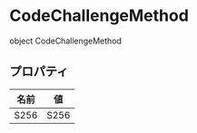 # CodeChallengeMethod

object CodeChallengeMethod

## プロパティ

| 名前 | 値   |
| ---- | ---- |
| S256 | S256 |